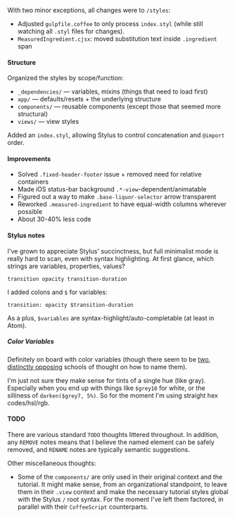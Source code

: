 With two minor exceptions, all changes were to `/styles`:

- Adjusted `gulpfile.coffee` to only process `index.styl` (while still watching all `.styl` files for changes).
- `MeasuredIngredient.cjsx`: moved substitution text inside `.ingredient` span

#### Structure

Organized the styles by scope/function:
- `_dependencies/` — variables, mixins (things that need to load first)
- `app/` — defaults/resets + the underlying structure
- `components/` — reusable components (except those that seemed more structural)
- `views/` — view styles

Added an `index.styl`, allowing Stylus to control concatenation and `@import` order.


#### Improvements

- Solved `.fixed-header-footer` issue + removed need for relative containers
- Made iOS status-bar background `.*-view`-dependent/animatable
- Figured out a way to make `.base-liquor-selector` arrow transparent
- Reworked `.measured-ingredient` to have equal-width columns wherever possible
- About 30-40% less code


#### Stylus notes

I've grown to appreciate Stylus' succinctness, but full minimalist mode is really hard to scan, even with syntax highlighting. At first glance, which strings are variables, properties, values?

    transition opacity transition-duration

I added colons and `$` for variables:

    transition: opacity $transition-duration

As a plus, `$variables` are syntax-highlight/auto-completable (at least in Atom).

##### Color Variables

Definitely on board with color variables (though there seem to be [two](http://thesassway.com/beginner/variable-naming), [distinctly opposing](http://davidwalsh.name/sass-color-variables-dont-suck) schools of thought on how to name them).

I'm just not sure they make sense for tints of a single hue (like gray). Especially when you end up with things like `$grey10` for white, or the silliness of `darken($grey7, 5%)`. So for the moment I'm using straight hex codes/hsl/rgb.

#### TODO

There are various standard `TODO` thoughts littered throughout. In addition,  any `REMOVE` notes means that I believe the named element can be safely removed, and `RENAME` notes are typically semantic suggestions.

Other miscellaneous thoughts:
- Some of the `components/` are only used in their original context and the tutorial. It might make sense, from an organizational standpoint, to leave them in their `.view` context and make the necessary tutorial styles global with the Stylus `/` root syntax. For the moment I've left them factored, in parallel with their `CoffeeScript` counterparts.
